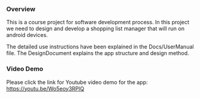 ### Overview

This is a course project for software development process. In this project we need to design and develop a shopping list manager that will run on android devices.

The detailed use instructions have been explained in the Docs/UserManual file. The DesignDocument explains the app structure and design method. 

### Video Demo

Please click the link for Youtube video demo for the app:  https://youtu.be/Wo5eoy3RPlQ